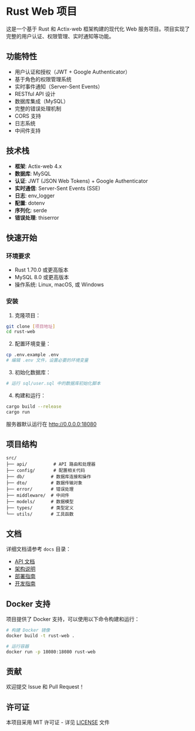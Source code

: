 # Rust Web 项目

这是一个基于 Rust 和 Actix-web 框架构建的现代化 Web 服务项目。项目实现了完整的用户认证、权限管理、实时通知等功能。

## 功能特性

- 用户认证和授权（JWT + Google Authenticator）
- 基于角色的权限管理系统
- 实时事件通知（Server-Sent Events）
- RESTful API 设计
- 数据库集成（MySQL）
- 完整的错误处理机制
- CORS 支持
- 日志系统
- 中间件支持

## 技术栈

- **框架**: Actix-web 4.x
- **数据库**: MySQL
- **认证**: JWT (JSON Web Tokens) + Google Authenticator
- **实时通信**: Server-Sent Events (SSE)
- **日志**: env_logger
- **配置**: dotenv
- **序列化**: serde
- **错误处理**: thiserror

## 快速开始

### 环境要求

- Rust 1.70.0 或更高版本
- MySQL 8.0 或更高版本
- 操作系统: Linux, macOS, 或 Windows

### 安装

1. 克隆项目：
```bash
git clone [项目地址]
cd rust-web
```

2. 配置环境变量：
```bash
cp .env.example .env
# 编辑 .env 文件，设置必要的环境变量
```

3. 初始化数据库：
```bash
# 运行 sql/user.sql 中的数据库初始化脚本
```

4. 构建和运行：
```bash
cargo build --release
cargo run
```

服务器默认运行在 http://0.0.0.0:18080

## 项目结构

```
src/
├── api/          # API 路由和处理器
├── config/       # 配置相关代码
├── db/          # 数据库连接和操作
├── dto/         # 数据传输对象
├── error/       # 错误处理
├── middleware/  # 中间件
├── models/      # 数据模型
├── types/       # 类型定义
└── utils/       # 工具函数
```

## 文档

详细文档请参考 `docs` 目录：

- [API 文档](docs/api.md)
- [架构说明](docs/architecture.md)
- [部署指南](docs/deployment.md)
- [开发指南](docs/development.md)

## Docker 支持

项目提供了 Docker 支持，可以使用以下命令构建和运行：

```bash
# 构建 Docker 镜像
docker build -t rust-web .

# 运行容器
docker run -p 18080:18080 rust-web
```

## 贡献

欢迎提交 Issue 和 Pull Request！

## 许可证

本项目采用 MIT 许可证 - 详见 [LICENSE](LICENSE) 文件